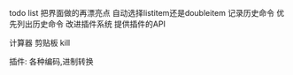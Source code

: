 todo list
把界面做的再漂亮点
自动选择listitem还是doubleitem
记录历史命令
优先列出历史命令
改进插件系统
提供插件的API

计算器
剪贴板
kill

插件:
各种编码,进制转换
